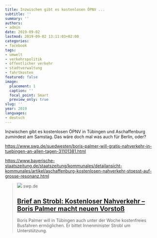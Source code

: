 ```yaml
---
title: Inzwischen gibt es kostenlosen ÖPNV ...
subtitle: ''
summary: ''
authors:
- admin
date: 2019-09-02
lastmod: 2019-09-02 13:11:03+02:00
categories:
- facebook
tags:
- umwelt
- verkehrspolitik
- öffentlicher verkehr
- stadtverwaltung
- fahrtkosten
featured: false
image:
  placement: 1
  caption: ''
  focal_point: Smart
  preview_only: true
slug: ''
year: 2019
languages:
- deutsch
---
```


Inzwischen gibt es kostenlosen ÖPNV in Tübingen und Aschaffenburg zumindest am Samstag. Das wäre doch mal was auch für Berlin, oder?

https://www.swp.de/suedwesten/boris-palmer-will-gratis-nahverkehr-in-tuebingen-an-allen-tagen-31101381.html

https://www.bayerische-staatszeitung.de/staatszeitung/kommunales/detailansicht-kommunales/artikel/aschaffenburg-kostenlosen-nahverkehr-stoesst-auf-grosse-resonanz.html
> [![](https://www.swp.de/imgs/07/4/3/4/3/1/2/8/5/tok_d5b2c050c9a6927f35d5ae1b3fdf3406/w972_h547_x485_y331_dbafba6d9040de56.jpeg)](https://www.swp.de/suedwesten/boris-palmer-will-gratis-nahverkehr-in-tuebingen-an-allen-tagen-31101381.html)
> swp.de
> ## [Brief an Strobl: Kostenloser Nahverkehr – Boris Palmer macht neuen Vorstoß](https://www.swp.de/suedwesten/boris-palmer-will-gratis-nahverkehr-in-tuebingen-an-allen-tagen-31101381.html)
>
>Boris Palmer will in Tübingen auch unter der Woche kostenfreies Busfahren ermöglichen. Er bittet Innenminister Strobl um Unterstützung.